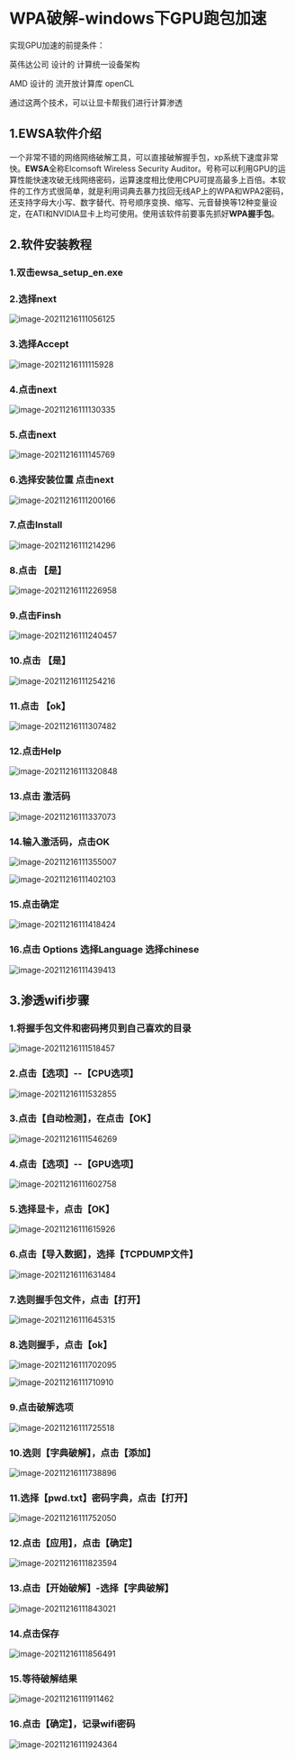 # WPA破解-windows下GPU跑包加速

实现GPU加速的前提条件：

英伟达公司 设计的 计算统一设备架构

AMD 设计的 流开放计算库  openCL

通过这两个技术，可以让显卡帮我们进行计算渗透

## 1.EWSA软件介绍

一个非常不错的网络网络破解工具，可以直接破解握手包，xp系统下速度非常快。**EWSA**全称Elcomsoft Wireless Security Auditor。号称可以利用GPU的运算性能快速攻破无线网络密码，运算速度相比使用CPU可提高最多上百倍。本软件的工作方式很简单，就是利用词典去暴力找回无线AP上的WPA和WPA2密码，还支持字母大小写、数字替代、符号顺序变换、缩写、元音替换等12种变量设定，在ATI和NVIDIA显卡上均可使用。使用该软件前要事先抓好**WPA握手包**。

## 2.软件安装教程

### 1.双击ewsa_setup_en.exe

### 2.选择next

![image-20211216111056125](https://image.201068.xyz/assets/image-20211216111056125.png)

### 3.选择Accept

![image-20211216111115928](https://image.201068.xyz/assets/image-20211216111115928.png)

### 4.点击next

![image-20211216111130335](https://image.201068.xyz/assets/image-20211216111130335.png)

### 5.点击next

![image-20211216111145769](https://image.201068.xyz/assets/image-20211216111145769.png)

### 6.选择安装位置 点击next

![image-20211216111200166](https://image.201068.xyz/assets/image-20211216111200166.png)

### 7.点击Install

![image-20211216111214296](https://image.201068.xyz/assets/image-20211216111214296.png)

### 8.点击 【是】

![image-20211216111226958](https://image.201068.xyz/assets/image-20211216111226958.png)

### 9.点击Finsh

![image-20211216111240457](https://image.201068.xyz/assets/image-20211216111240457.png)

### 10.点击 【是】

![image-20211216111254216](https://image.201068.xyz/assets/image-20211216111254216.png)

### 11.点击 【ok】

![image-20211216111307482](https://image.201068.xyz/assets/image-20211216111307482.png)

### 12.点击Help

![image-20211216111320848](https://image.201068.xyz/assets/image-20211216111320848.png)

### 13.点击 激活码

![image-20211216111337073](https://image.201068.xyz/assets/image-20211216111337073.png)

### 14.输入激活码，点击OK

![image-20211216111355007](https://image.201068.xyz/assets/image-20211216111355007.png)

![image-20211216111402103](https://image.201068.xyz/assets/image-20211216111402103.png)

### 15.点击确定

![image-20211216111418424](https://image.201068.xyz/assets/image-20211216111418424.png)

### 16.点击 Options 选择Language  选择chinese

![image-20211216111439413](https://image.201068.xyz/assets/image-20211216111439413.png)

## 3.渗透wifi步骤

### 1.将握手包文件和密码拷贝到自己喜欢的目录

![image-20211216111518457](https://image.201068.xyz/assets/image-20211216111518457.png)

### 2.点击【选项】--【CPU选项】

![image-20211216111532855](https://image.201068.xyz/assets/image-20211216111532855.png)

### 3.点击【自动检测】，在点击【OK】

![image-20211216111546269](https://image.201068.xyz/assets/image-20211216111546269.png)

### 4.点击【选项】--【GPU选项】

![image-20211216111602758](https://image.201068.xyz/assets/image-20211216111602758.png)

### 5.选择显卡，点击【OK】

![image-20211216111615926](https://image.201068.xyz/assets/image-20211216111615926.png)

### 6.点击【导入数据】，选择【TCPDUMP文件】

![image-20211216111631484](https://image.201068.xyz/assets/image-20211216111631484.png)

### 7.选则握手包文件，点击【打开】

![image-20211216111645315](https://image.201068.xyz/assets/image-20211216111645315.png)

### 8.选则握手，点击【ok】

![image-20211216111702095](https://image.201068.xyz/assets/image-20211216111702095.png)

![image-20211216111710910](https://image.201068.xyz/assets/image-20211216111710910.png)

### 9.点击破解选项

![image-20211216111725518](https://image.201068.xyz/assets/image-20211216111725518.png)

### 10.选则【字典破解】，点击【添加】

![image-20211216111738896](https://image.201068.xyz/assets/image-20211216111738896.png)

### 11.选择【pwd.txt】密码字典，点击【打开】

![image-20211216111752050](https://image.201068.xyz/assets/image-20211216111752050.png)

### 12.点击【应用】，点击【确定】

![image-20211216111823594](https://image.201068.xyz/assets/image-20211216111823594.png)

### 13.点击【开始破解】-选择【字典破解】

![image-20211216111843021](https://image.201068.xyz/assets/image-20211216111843021.png)

### 14.点击保存

![image-20211216111856491](https://image.201068.xyz/assets/image-20211216111856491.png)

### 15.等待破解结果

![image-20211216111911462](https://image.201068.xyz/assets/image-20211216111911462.png)

### 16.点击【确定】，记录wifi密码

![image-20211216111924364](https://image.201068.xyz/assets/image-20211216111924364.png)



